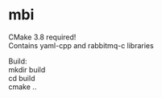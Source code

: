 # mbi

CMake 3.8 required!  
Contains yaml-cpp and rabbitmq-c libraries  

Build:  
mkdir build  
cd build  
cmake ..  
